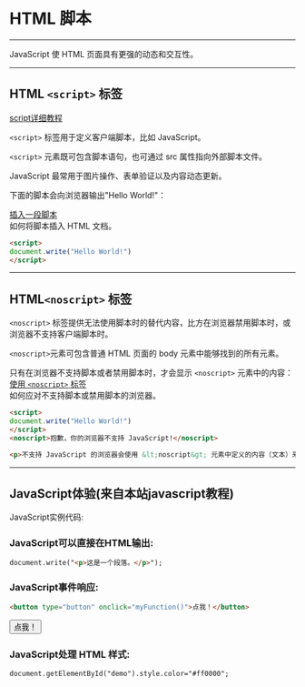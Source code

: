 # HTML 脚本

---

JavaScript 使 HTML 页面具有更强的动态和交互性。

---
## HTML `<script>` 标签

[script详细教程](https://developer.mozilla.org/zh-CN/docs/Web/HTML/Element/script)

`<script>` 标签用于定义客户端脚本，比如 JavaScript。

`<script>` 元素既可包含脚本语句，也可通过 src 属性指向外部脚本文件。

JavaScript 最常用于图片操作、表单验证以及内容动态更新。

下面的脚本会向浏览器输出"Hello World!"：

[插入一段脚本](https://www.runoob.com/try/try.php?filename=tryhtml_script)  
如何将脚本插入 HTML 文档。
```html
<script>
document.write("Hello World!")
</script> 
```
---

## HTML`<noscript>` 标签

`<noscript>` 标签提供无法使用脚本时的替代内容，比方在浏览器禁用脚本时，或浏览器不支持客户端脚本时。

`<noscript>`元素可包含普通 HTML 页面的 body 元素中能够找到的所有元素。

只有在浏览器不支持脚本或者禁用脚本时，才会显示 `<noscript>` 元素中的内容：
[使用 `<noscript>` 标签](https://www.runoob.com/try/try.php?filename=tryhtml_noscript)  
如何应对不支持脚本或禁用脚本的浏览器。
```html
<script>
document.write("Hello World!")
</script>
<noscript>抱歉，你的浏览器不支持 JavaScript!</noscript>

<p>不支持 JavaScript 的浏览器会使用 &lt;noscript&gt; 元素中定义的内容（文本）来替代。</p>
```
---

## JavaScript体验(来自本站javascript教程)

JavaScript实例代码:

### JavaScript可以直接在HTML输出:

```html
document.write("<p>这是一个段落。</p>");
```

### JavaScript事件响应:
```html
<button type="button" onclick="myFunction()">点我！</button>
```
<button type="button" onclick="myFunction()">点我！</button>


### JavaScript处理 HTML 样式:

```html
document.getElementById("demo").style.color="#ff0000";
```

